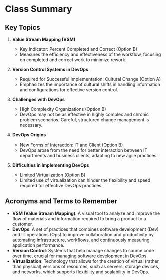 # Class Summary

## Key Topics

1. **Value Stream Mapping (VSM)**
   - Key Indicator: Percent Completed and Correct (Option B)
   - Measures the efficiency and effectiveness of the workflow, focusing on completed and correct work to minimize rework.

2. **Version Control Systems in DevOps**
   - Required for Successful Implementation: Cultural Change (Option A)
   - Emphasizes the importance of cultural shifts in handling information and configurations for effective version control.

3. **Challenges with DevOps**
   - High Complexity Organizations (Option B)
   - DevOps may not be as effective in highly complex and chronic problem scenarios. Careful, structured change management is necessary.

4. **DevOps Origins**
   - New Forms of Interaction: IT and Client (Option B)
   - DevOps arose from the need for better interaction between IT departments and business clients, adapting to new agile practices.

5. **Difficulties in Implementing DevOps**
   - Limited Virtualization (Option B)
   - Limited use of virtualization can hinder the flexibility and speed required for effective DevOps practices.

## Acronyms and Terms to Remember

- **VSM (Value Stream Mapping)**: A visual tool to analyze and improve the flow of materials and information required to bring a product to a customer.
- **DevOps**: A set of practices that combines software development (Dev) and IT operations (Ops) to improve collaboration and productivity by automating infrastructure, workflows, and continuously measuring application performance.
- **Version Control**: Systems that help manage changes to source code over time, crucial for managing software development in DevOps.
- **Virtualization**: Technology that allows for the creation of virtual (rather than physical) versions of resources, such as servers, storage devices, and networks, which supports flexibility and scalability in DevOps.

